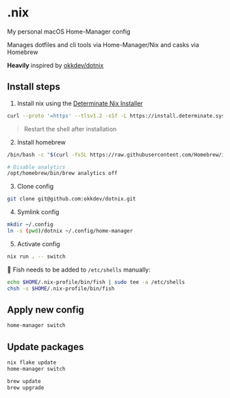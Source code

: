 # .nix

My personal macOS Home-Manager config

Manages dotfiles and cli tools via Home-Manager/Nix and casks via Homebrew

**Heavily** inspired by [okkdev/dotnix](https://github.com/okkdev/dotnix/tree/main)

## Install steps

1. Install nix using the [Determinate Nix Installer](https://github.com/DeterminateSystems/nix-installer)
```sh
curl --proto '=https' --tlsv1.2 -sSf -L https://install.determinate.systems/nix | sh -s -- install
```
> Restart the shell after installation
2. Install homebrew
```sh
/bin/bash -c "$(curl -fsSL https://raw.githubusercontent.com/Homebrew/install/HEAD/install.sh)"

# Disable analytics
/opt/homebrew/bin/brew analytics off
```
3. Clone config
```sh
git clone git@github.com:okkdev/dotnix.git
```
4. Symlink config
```sh
mkdir ~/.config
ln -s (pwd)/dotnix ~/.config/home-manager
```
5. Activate config
```sh
nix run . -- switch
```

🚨 Fish needs to be added to `/etc/shells` manually:
```sh
echo $HOME/.nix-profile/bin/fish | sudo tee -a /etc/shells
chsh -s $HOME/.nix-profile/bin/fish
```

## Apply new config

```sh
home-manager switch
```

## Update packages

```sh
nix flake update
home-manager switch
```

```sh
brew update
brew upgrade
```
